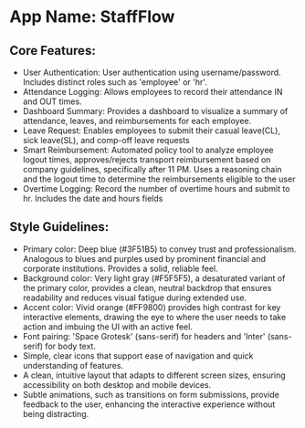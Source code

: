 # **App Name**: StaffFlow

## Core Features:

- User Authentication: User authentication using username/password.  Includes distinct roles such as 'employee' or 'hr'.
- Attendance Logging: Allows employees to record their attendance IN and OUT times.
- Dashboard Summary: Provides a dashboard to visualize a summary of attendance, leaves, and reimbursements for each employee.
- Leave Request: Enables employees to submit their casual leave(CL), sick leave(SL), and comp-off leave requests
- Smart Reimbursement: Automated policy tool to analyze employee logout times, approves/rejects transport reimbursement based on company guidelines, specifically after 11 PM. Uses a reasoning chain and the logout time to determine the reimbursements eligible to the user
- Overtime Logging: Record the number of overtime hours and submit to hr. Includes the date and hours fields

## Style Guidelines:

- Primary color: Deep blue (#3F51B5) to convey trust and professionalism.  Analogous to blues and purples used by prominent financial and corporate institutions. Provides a solid, reliable feel.
- Background color: Very light gray (#F5F5F5), a desaturated variant of the primary color, provides a clean, neutral backdrop that ensures readability and reduces visual fatigue during extended use.
- Accent color: Vivid orange (#FF9800) provides high contrast for key interactive elements, drawing the eye to where the user needs to take action and imbuing the UI with an active feel.
- Font pairing: 'Space Grotesk' (sans-serif) for headers and 'Inter' (sans-serif) for body text.
- Simple, clear icons that support ease of navigation and quick understanding of features.
- A clean, intuitive layout that adapts to different screen sizes, ensuring accessibility on both desktop and mobile devices.
- Subtle animations, such as transitions on form submissions, provide feedback to the user, enhancing the interactive experience without being distracting.